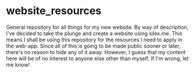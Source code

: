 # website_resources
General repository for all things for my new website.
By way of description, I've decided to take the plunge and create a website using silex.me.
This means I shall be using this repository for the resources I need to apply in the web-app.
Since all of this is going to be made public sooner or later, there's no reason to hide any of it away.
However, I guess that my content here will be of no interest to anyone else other than myself.
If I'm wrong, let me know!
